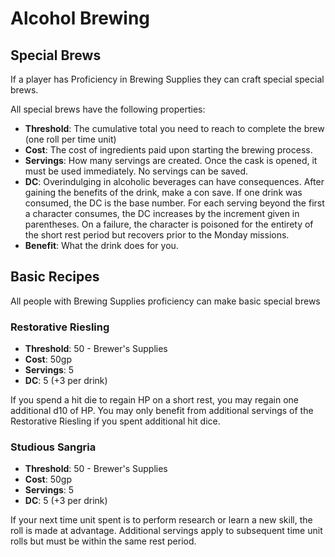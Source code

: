 # Alcohol Brewing

## Special Brews

If a player has Proficiency in Brewing Supplies they can craft special special brews.

All special brews have the following properties:
- **Threshold**: The cumulative total you need to reach to complete the brew (one roll per time unit)
- **Cost**: The cost of ingredients paid upon starting the brewing process.
- **Servings**: How many servings are created. Once the cask is opened, it must be used immediately. No servings can be saved.
- **DC**: Overindulging in alcoholic beverages can have consequences. After gaining the benefits of the drink, make a con save. If one drink was consumed, the DC is the base number. For each serving beyond the first a character consumes, the DC increases by the increment given in parentheses. On a failure, the character is poisoned for the entirety of the short rest period but recovers prior to the Monday missions.
- **Benefit**: What the drink does for you.

## Basic Recipes

All people with Brewing Supplies proficiency can make basic special brews

### Restorative Riesling

- **Threshold**: 50 - Brewer's Supplies
- **Cost**: 50gp
- **Servings**: 5
- **DC**: 5 (+3 per drink)

If you spend a hit die to regain HP on a short rest, you may regain one additional d10 of HP. You may only benefit from additional servings of the Restorative Riesling if you spent additional hit dice.


### Studious Sangria

- **Threshold**: 50 - Brewer's Supplies
- **Cost**: 50gp
- **Servings**: 5
- **DC**: 5 (+3 per drink)

If your next time unit spent is to perform research or learn a new skill, the roll is made at advantage. Additional servings apply to subsequent time unit rolls but must be within the same rest period.
